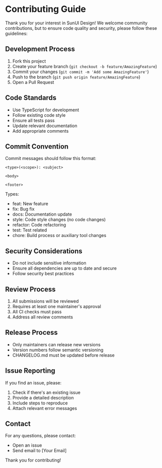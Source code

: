 # Contributing Guide

Thank you for your interest in SunUI Design! We welcome community contributions, but to ensure code quality and security, please follow these guidelines:

## Development Process

1. Fork this project
2. Create your feature branch (`git checkout -b feature/AmazingFeature`)
3. Commit your changes (`git commit -m 'Add some AmazingFeature'`)
4. Push to the branch (`git push origin feature/AmazingFeature`)
5. Open a Pull Request

## Code Standards

- Use TypeScript for development
- Follow existing code style
- Ensure all tests pass
- Update relevant documentation
- Add appropriate comments

## Commit Convention

Commit messages should follow this format:
```
<type>(<scope>): <subject>

<body>

<footer>
```

Types:
- feat: New feature
- fix: Bug fix
- docs: Documentation update
- style: Code style changes (no code changes)
- refactor: Code refactoring
- test: Test related
- chore: Build process or auxiliary tool changes

## Security Considerations

- Do not include sensitive information
- Ensure all dependencies are up to date and secure
- Follow security best practices

## Review Process

1. All submissions will be reviewed
2. Requires at least one maintainer's approval
3. All CI checks must pass
4. Address all review comments

## Release Process

- Only maintainers can release new versions
- Version numbers follow semantic versioning
- CHANGELOG.md must be updated before release

## Issue Reporting

If you find an issue, please:
1. Check if there's an existing issue
2. Provide a detailed description
3. Include steps to reproduce
4. Attach relevant error messages

## Contact

For any questions, please contact:
- Open an issue
- Send email to [Your Email]

Thank you for contributing! 